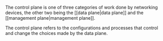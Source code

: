 The control plane is one of three categories of work done by networking devices, the other two being the [[data plane|data plane]] and the [[management plane|management plane]].

The control plane refers to the configurations and processes that control and change the choices made by the data plane.